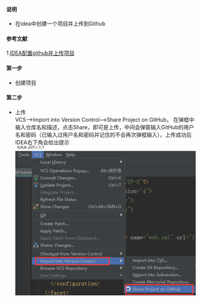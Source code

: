 #### 说明

* 在idea中创建一个项目并上传到Github

#### 参考文献
1.[IDEA配置github并上传项目](https://www.cnblogs.com/jinjiyese153/p/6796668.html)

#### 第一步
* 创建项目


#### 第二步
* 上传  
VCS-->Import into Version Control-->Share Project on GitHub，
在弹框中输入仓库名和描述，点击Share，即可是上传，中间会弹窗输入GitHub的用户名和密码（已输入过用户名和密码并记住的不会再次弹框输入），上传成功后IDEA右下角会给出提示  
![232](../../img/2018-12-11-1.png)